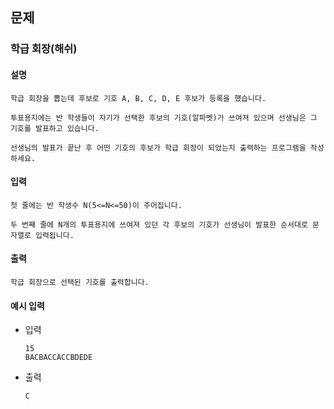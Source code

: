 ## 문제

###  학급 회장(해쉬)

#### 설명
```
학급 회장을 뽑는데 후보로 기호 A, B, C, D, E 후보가 등록을 했습니다.

투표용지에는 반 학생들이 자기가 선택한 후보의 기호(알파벳)가 쓰여져 있으며 선생님은 그 기호를 발표하고 있습니다.

선생님의 발표가 끝난 후 어떤 기호의 후보가 학급 회장이 되었는지 출력하는 프로그램을 작성하세요.
```

#### 입력
```
첫 줄에는 반 학생수 N(5<=N<=50)이 주어집니다.

두 번째 줄에 N개의 투표용지에 쓰여져 있던 각 후보의 기호가 선생님이 발표한 순서대로 문자열로 입력됩니다.
```

#### 출력
```
학급 회장으로 선택된 기호를 출력합니다.
```

#### 예시 입력
- 입력
    ```
    15
    BACBACCACCBDEDE
    ```
- 출력
    ```
  C    
  ```
